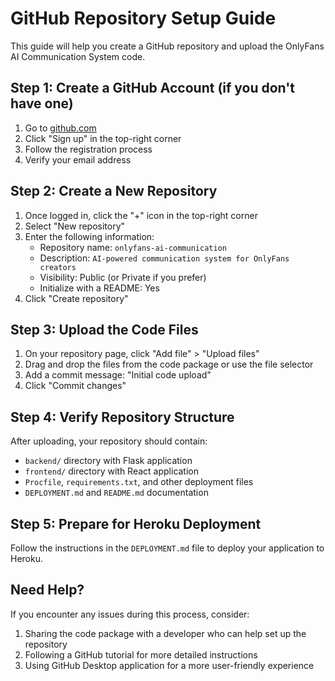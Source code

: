 # GitHub Repository Setup Guide

This guide will help you create a GitHub repository and upload the OnlyFans AI Communication System code.

## Step 1: Create a GitHub Account (if you don't have one)

1. Go to [github.com](https://github.com)
2. Click "Sign up" in the top-right corner
3. Follow the registration process
4. Verify your email address

## Step 2: Create a New Repository

1. Once logged in, click the "+" icon in the top-right corner
2. Select "New repository"
3. Enter the following information:
   - Repository name: `onlyfans-ai-communication`
   - Description: `AI-powered communication system for OnlyFans creators`
   - Visibility: Public (or Private if you prefer)
   - Initialize with a README: Yes
4. Click "Create repository"

## Step 3: Upload the Code Files

1. On your repository page, click "Add file" > "Upload files"
2. Drag and drop the files from the code package or use the file selector
3. Add a commit message: "Initial code upload"
4. Click "Commit changes"

## Step 4: Verify Repository Structure

After uploading, your repository should contain:
- `backend/` directory with Flask application
- `frontend/` directory with React application
- `Procfile`, `requirements.txt`, and other deployment files
- `DEPLOYMENT.md` and `README.md` documentation

## Step 5: Prepare for Heroku Deployment

Follow the instructions in the `DEPLOYMENT.md` file to deploy your application to Heroku.

## Need Help?

If you encounter any issues during this process, consider:
1. Sharing the code package with a developer who can help set up the repository
2. Following a GitHub tutorial for more detailed instructions
3. Using GitHub Desktop application for a more user-friendly experience

